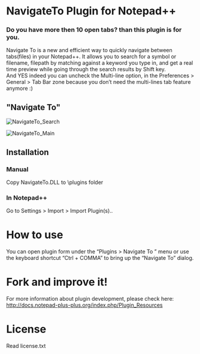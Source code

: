 # NavigateTo Plugin for Notepad++

### Do you have more then 10 open tabs? than this plugin is for you.  
Navigate To is a new and efficient way to quickly navigate between tabs(files) in your Notepad++. It allows you to search for a symbol or filename, filepath by matching against a keyword you type in, and get a real time preview while going through the search results by Shift key.  
And YES indeed you can uncheck the Multi-line option, in the Preferences > General > Tab Bar zone because you don’t need the multi-lines tab feature anymore :)

## "Navigate To"

![NavigateTo_Search](https://github.com/young-developer/nppNavigateTo/blob/master/NavigateTo_Search.png) 

![NavigateTo_Main](https://github.com/young-developer/nppNavigateTo/blob/master/NavigateTo_Main.png)

## Installation

### Manual
Copy NavigateTo.DLL to \plugins folder

### In Notepad++
Go to Settings > Import > Import Plugin(s)..

# How to use
You can open plugin form under the “Plugins > Navigate To ” menu or use the keyboard shortcut “Ctrl + COMMA” to bring up the “Navigate To” dialog.

# Fork and improve it!
For more information about plugin development, please check here:
http://docs.notepad-plus-plus.org/index.php/Plugin_Resources

# License
Read license.txt
